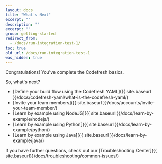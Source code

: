 ```yaml
---
layout: docs
title: "What's Next"
excerpt: ""
description: ""
excerpt: ""
group: getting-started
redirect_from:
  - /docs/run-integration-test-1/
toc: true
old_url: /docs/run-integration-test-1
was_hidden: true
---
```

Congratulations! You've complete the Codefresh basics.

So, what's next?
- [Define your build flow using the Codefresh YAML]({{ site.baseurl }}/docs/codefresh-yaml/what-is-the-codefresh-yaml/) 
- [Invite your team members]({{ site.baseurl }}/docs/accounts/invite-your-team-member/) 
- [Learn by example using NodeJS]({{ site.baseurl }}/docs/learn-by-example/nodejs/)  
- [Learn by example using Python]({{ site.baseurl }}/docs/learn-by-example/python/)
- [Learn by example using Java]({{ site.baseurl }}/docs/learn-by-example/java/) 

If you have further questions, check out our [Troubleshooting Center]({{ site.baseurl}}/docs/troubleshooting/common-issues/)
